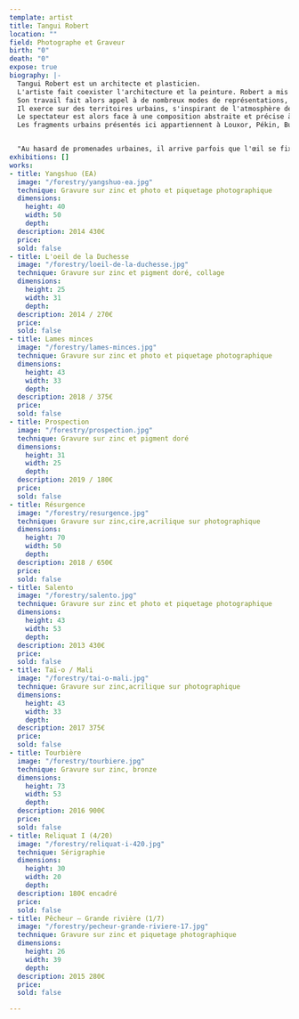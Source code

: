 ```yaml
---
template: artist
title: Tangui Robert
location: ""
field: Photographe et Graveur
birth: "0"
death: "0"
expose: true
biography: |-
  Tangui Robert est un architecte et plasticien.
  L'artiste fait coexister l'architecture et la peinture. Robert a mis en place une création singulière, hybride entre art et architecture, qu'il affine et développe au fil de ses expériences professionnelles et de ses voyages dans le monde.
  Son travail fait alors appel à de nombreux modes de représentations, à différentes échelles.
  Il exerce sur des territoires urbains, s'inspirant de l'atmosphère de la rue, retranscrivant ce qu'il découvre par ses croquis.
  Le spectateur est alors face à une composition abstraite et précise à la fois.
  Les fragments urbains présentés ici appartiennent à Louxor, Pékin, Bucarest, Porto, Udaipur ou Xiamen...


  "Au hasard de promenades urbaines, il arrive parfois que l'œil se fixe sur un détail... un mur, un graff, une trace, un collage... qui prend soudain un sens particulier pour l'observateur. Pour cela, l'œil a effectué un cadrage particulier, qui met en scène cette trace urbaine et lui donne du sens par rapport à un ensemble de références propres. "
exhibitions: []
works:
- title: Yangshuo (EA)
  image: "/forestry/yangshuo-ea.jpg"
  technique: Gravure sur zinc et photo et piquetage photographique
  dimensions:
    height: 40
    width: 50
    depth: 
  description: 2014 430€
  price: 
  sold: false
- title: L'oeil de la Duchesse
  image: "/forestry/loeil-de-la-duchesse.jpg"
  technique: Gravure sur zinc et pigment doré, collage
  dimensions:
    height: 25
    width: 31
    depth: 
  description: 2014 / 270€
  price: 
  sold: false
- title: Lames minces
  image: "/forestry/lames-minces.jpg"
  technique: Gravure sur zinc et photo et piquetage photographique
  dimensions:
    height: 43
    width: 33
    depth: 
  description: 2018 / 375€
  price: 
  sold: false
- title: Prospection
  image: "/forestry/prospection.jpg"
  technique: Gravure sur zinc et pigment doré
  dimensions:
    height: 31
    width: 25
    depth: 
  description: 2019 / 180€
  price: 
  sold: false
- title: Résurgence
  image: "/forestry/resurgence.jpg"
  technique: Gravure sur zinc,cire,acrilique sur photographique
  dimensions:
    height: 70
    width: 50
    depth: 
  description: 2018 / 650€
  price: 
  sold: false
- title: Salento
  image: "/forestry/salento.jpg"
  technique: Gravure sur zinc et photo et piquetage photographique
  dimensions:
    height: 43
    width: 53
    depth: 
  description: 2013 430€
  price: 
  sold: false
- title: Taï-o / Mali
  image: "/forestry/tai-o-mali.jpg"
  technique: Gravure sur zinc,acrilique sur photographique
  dimensions:
    height: 43
    width: 33
    depth: 
  description: 2017 375€
  price: 
  sold: false
- title: Tourbière
  image: "/forestry/tourbiere.jpg"
  technique: Gravure sur zinc, bronze
  dimensions:
    height: 73
    width: 53
    depth: 
  description: 2016 900€
  price: 
  sold: false
- title: Reliquat I (4/20)
  image: "/forestry/reliquat-i-420.jpg"
  technique: Sérigraphie
  dimensions:
    height: 30
    width: 20
    depth: 
  description: 180€ encadré
  price: 
  sold: false
- title: Pêcheur – Grande rivière (1/7)
  image: "/forestry/pecheur-grande-riviere-17.jpg"
  technique: Gravure sur zinc et piquetage photographique
  dimensions:
    height: 26
    width: 39
    depth: 
  description: 2015 280€
  price: 
  sold: false

---
```

